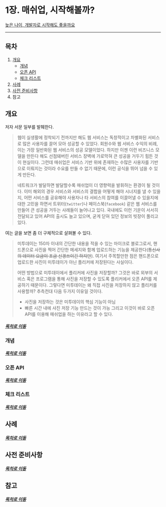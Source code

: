 1장. 매쉬업, 시작해볼까?
=====
[늦은 나이, 개발자로 시작해도 좋을까요](https://taegon.kim/archives/7829)
- - -
## 목차
1. [개요](#개요)
	* [개념](#개념)
	* [오픈 API](#오픈-API)
	* [체크 리스트](#체크-리스트)
2. [사례](#사례)
3. [사전 준비사항](#사전-준비사항)
4. 참고

## 개요
저자 서문 일부를 발췌한다.

> 웹이 실생활에 정착되기 전까지만 해도 웹 서비스는 독창적이고 차별화된 서비스로 많은 사용자를 끌어 모아 성공할 수 있었다. 회원수와 웹 서비스 수익의 비례, 이는 가장 일반화된 웹 서비스의 성공 모델이었다. 하지만 이젠 이런 비즈니스 모델을 만든다 해도 선점돼버린 서비스 장벽에 가로막혀 큰 성공을 거두기 힘든 것이 현실이다. 그런데 매쉬업은 서비스 기반 위에 존재하는 수많은 사용자를 기반으로 이뤄지는 것이라 수요를 만들 수 없기 때문에, 이런 공식을 뛰어 넘을 수 있게 만든다.
>    
> 네트워크가 발달하면 발달할수록 매쉬업이 더 영향력을 발휘하는 환경이 될 것이다. 이미 해외의 경우 서비스와 서비스의 결합을 어떻게 해야 시너지를 낼 수 있을지, 어떤 서비스를 공유해야 사용자나 타 서비스의 참여를 이끌어낼 수 있을지에 대한 고민을 하면서 트위터(`twitter`)나 페이스북(`facebook`) 같은 웹 서비스를 만들어 큰 성공을 거두는 사례들이 늘어나고 있다. 국내에도 이런 기운이 서서히 전달되고 있어 API의 출시도 늘고 있으며, 굳게 닫혀 있던 정보의 빗장이 풀리고 있다.

여는 글을 보면 좀 더 구체적으로 살펴볼 수 있다.

> 미투데이는 150자 이내의 간단한 내용을 적을 수 있는 마이크로 블로그로서, 핸드폰으로 사진을 찍어 간단한 메세지와 함께 업로드하는 기능을 제공한다(~~통신사의 데이터 요금이 조금 신경쓰이긴 하지만~~). 여기서 주목할만한 점은 핸드폰으로 업로드한 사진이 미투데이가 아닌 플리커에 저장된다는 사실이다.
>   
> 어떤 방법으로 미투데이에서 플리커에 사진을 저장할까? 그것은 바로 외부의 서비스 혹은 프로그램을 통해 사진을 저장할 수 있도록 플리커에서 오픈 API를 제공하기 때문이다. 그렇다면 미투데이는 왜 직접 사진을 저장하지 않고 플리커를 사용할까? 추측컨대 다음 두가지 이유일 것이다.
> * 사진을 저장하는 것은 미투데이의 핵심 기능이 아님
> * 빠른 시간 내에 사진 저장 기능 만드는 것이 가능
> 그리고 이것이 바로 오픈 API를 이용해 매쉬업을 하는 이유라고 할 수 있다.

##### [목차로 이동](#목차)

### 개념


##### [목차로 이동](#목차)

### 오픈 API


##### [목차로 이동](#목차)

### 체크 리스트


##### [목차로 이동](#목차)

## 사례


##### [목차로 이동](#목차)

## 사전 준비사항


##### [목차로 이동](#목차)

## 참고


##### [목차로 이동](#목차)
